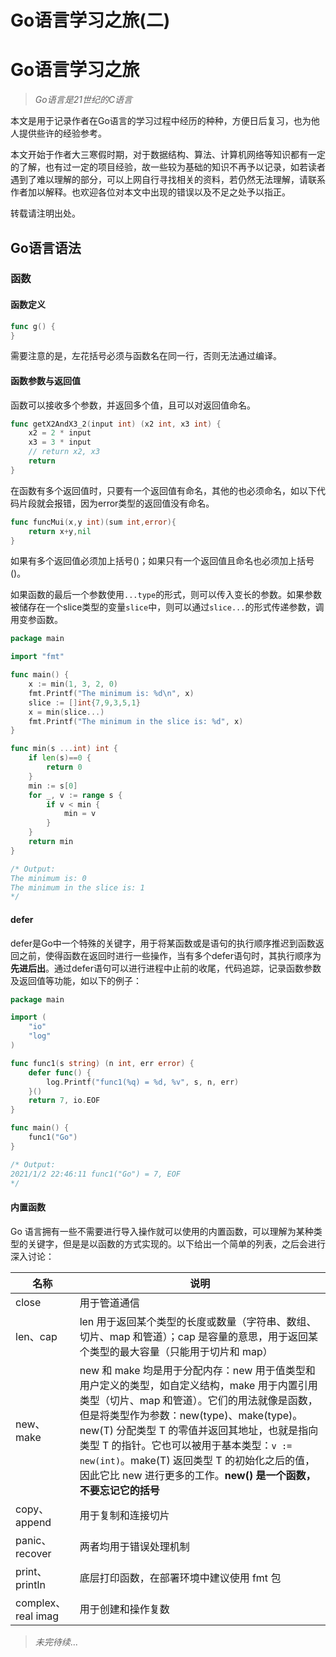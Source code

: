 # Go语言学习之旅(二)


# Go语言学习之旅

> *Go语言是21世纪的C语言*

本文是用于记录作者在Go语言的学习过程中经历的种种，方便日后复习，也为他人提供些许的经验参考。

本文开始于作者大三寒假时期，对于数据结构、算法、计算机网络等知识都有一定的了解，也有过一定的项目经验，故一些较为基础的知识不再予以记录，如若读者遇到了难以理解的部分，可以上网自行寻找相关的资料，若仍然无法理解，请联系作者加以解释。也欢迎各位对本文中出现的错误以及不足之处予以指正。

转载请注明出处。

## Go语言语法

### 函数

#### 函数定义

```go
func g() {
}
```

需要注意的是，左花括号必须与函数名在同一行，否则无法通过编译。

#### 函数参数与返回值

函数可以接收多个参数，并返回多个值，且可以对返回值命名。 

```go
func getX2AndX3_2(input int) (x2 int, x3 int) {
    x2 = 2 * input
    x3 = 3 * input
    // return x2, x3
    return
}
```

在函数有多个返回值时，只要有一个返回值有命名，其他的也必须命名，如以下代码片段就会报错，因为error类型的返回值没有命名。

```go
func funcMui(x,y int)(sum int,error){
	return x+y,nil
}
```

如果有多个返回值必须加上括号()；如果只有一个返回值且命名也必须加上括号()。

如果函数的最后一个参数使用`...type`的形式，则可以传入变长的参数。如果参数被储存在一个slice类型的变量`slice`中，则可以通过`slice...`的形式传递参数，调用变参函数。

```go
package main

import "fmt"

func main() {
	x := min(1, 3, 2, 0)
	fmt.Printf("The minimum is: %d\n", x)
	slice := []int{7,9,3,5,1}
	x = min(slice...)
	fmt.Printf("The minimum in the slice is: %d", x)
}

func min(s ...int) int {
	if len(s)==0 {
		return 0
	}
	min := s[0]
	for _, v := range s {
		if v < min {
			min = v
		}
	}
	return min
}

/* Output:
The minimum is: 0
The minimum in the slice is: 1
*/
```

#### defer

defer是Go中一个特殊的关键字，用于将某函数或是语句的执行顺序推迟到函数返回之前，使得函数在返回时进行一些操作，当有多个defer语句时，其执行顺序为**先进后出**。通过defer语句可以进行进程中止前的收尾，代码追踪，记录函数参数及返回值等功能，如以下的例子：

```go
package main

import (
	"io"
	"log"
)

func func1(s string) (n int, err error) {
	defer func() {
		log.Printf("func1(%q) = %d, %v", s, n, err)
	}()
	return 7, io.EOF
}

func main() {
	func1("Go")
}

/* Output:
2021/1/2 22:46:11 func1("Go") = 7, EOF
*/
```

#### 内置函数

Go 语言拥有一些不需要进行导入操作就可以使用的内置函数，可以理解为某种类型的关键字，但是是以函数的方式实现的。以下给出一个简单的列表，之后会进行深入讨论：

| 名称               | 说明                                                         |
| ------------------ | ------------------------------------------------------------ |
| close              | 用于管道通信                                                 |
| len、cap           | len 用于返回某个类型的长度或数量（字符串、数组、切片、map 和管道）；cap 是容量的意思，用于返回某个类型的最大容量（只能用于切片和 map） |
| new、make          | new 和 make 均是用于分配内存：new 用于值类型和用户定义的类型，如自定义结构，make 用于内置引用类型（切片、map 和管道）。它们的用法就像是函数，但是将类型作为参数：new(type)、make(type)。new(T) 分配类型 T 的零值并返回其地址，也就是指向类型 T 的指针。它也可以被用于基本类型：`v := new(int)`。make(T) 返回类型 T 的初始化之后的值，因此它比 new 进行更多的工作。**new() 是一个函数，不要忘记它的括号** |
| copy、append       | 用于复制和连接切片                                           |
| panic、recover     | 两者均用于错误处理机制                                       |
| print、println     | 底层打印函数，在部署环境中建议使用 fmt 包                    |
| complex、real imag | 用于创建和操作复数                                           |

> *未完待续*...
